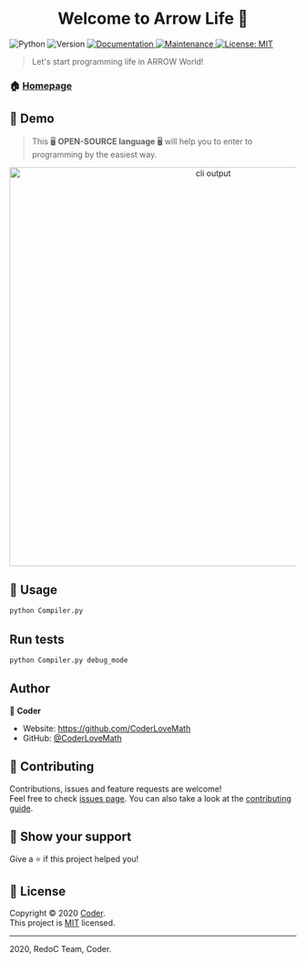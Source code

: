 <h1 align="center">Welcome to Arrow Life 👋</h1>
<p>
  <img alt="Python" src="https://img.shields.io/badge/python->=3.6.0-red.svg?cacheSeconds=2592000" />
  <img alt="Version" src="https://img.shields.io/badge/version-0.beta.1-blue.svg?cacheSeconds=2592000" />
  <a href="https://github.com/CoderLoveMath/Arrow/blob/master/README.md" target="_blank">
    <img alt="Documentation" src="https://img.shields.io/badge/documentation-yes-brightgreen.svg" />
  </a>
  <a href="https://github.com/kefranabg/readme-md-generator/graphs/commit-activity" target="_blank">
    <img alt="Maintenance" src="https://img.shields.io/badge/Maintained%3F-yes-green.svg" />
  </a>
  <a href="https://github.com/CoderLoveMath/Arrow/blob/master/LICENSE.md" target="_blank">
    <img alt="License: MIT" src="https://img.shields.io/github/license/CoderLoveMath/Arrow" />
  </a>
</p>

> Let's start programming life in ARROW World!

### 🏠 [Homepage](https://github.com/CoderLoveMath/Arrow/)

## 🎥 Demo
> This 🖥 **OPEN-SOURCE language** 🖥 will help you to enter to programming by the easiest way. 
<p align="center">
  <img width="700" src="https://github.com/CoderLoveMath/Arrow/blob/master/DEMO.gif" alt="cli output"/>
</p>

## 🚀 Usage

```sh
python Compiler.py
```

## Run tests

```sh
python Compiler.py debug_mode
```

## Author

👤 **Coder**

* Website: https://github.com/CoderLoveMath
* GitHub: [@CoderLoveMath](https://github.com/CoderLoveMath)

## 🤝 Contributing

Contributions, issues and feature requests are welcome!<br />Feel free to check [issues page](https://github.com/CoderLoveMath/Arrow/issues). You can also take a look at the [contributing guide](https://github.com/CoderLoveMath/Arrow/blob/master/CONTRIBUTING.md).

## 🎥 Show your support

Give a ⭐️ if this project helped you!

## 📝 License

Copyright © 2020 [Coder](https://github.com/CoderLoveMath).<br />
This project is [MIT](https://github.com/CoderLoveMath/Arrow/blob/master/LICENSE.md) licensed.

***
2020, RedoC Team, Coder.
